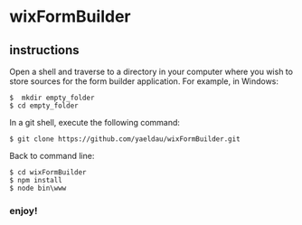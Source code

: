 # wixFormBuilder

## instructions

Open a shell and traverse to a directory in your computer where you wish to store
sources for the form builder application. For example, in Windows:
```shell
$  mkdir empty_folder
$ cd empty_folder
```
In a git shell, execute the following command:
```shell
$ git clone https://github.com/yaeldau/wixFormBuilder.git
```

Back to command line:
```shell
$ cd wixFormBuilder
$ npm install
$ node bin\www
```


### enjoy!


